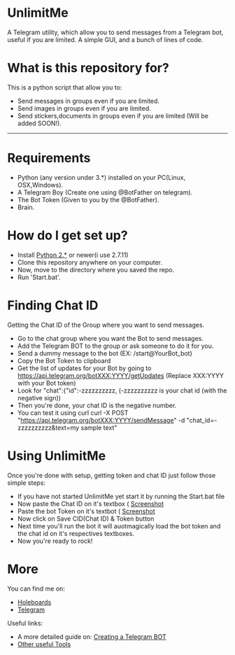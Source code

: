# UnlimitMe #
A Telegram utility, which allow you to send messages from a Telegram bot, useful if you are limited.
A simple GUI, and a bunch of lines of code.

# What is this repository for? #

This is a python script that allow you to:

* Send messages in groups even if you are limited.
* Send images in groups even if you are limited.
* Send stickers,documents in groups even if you are limited (Will be added SOON!).

***

# Requirements #

* Python (any version under 3.*) installed on your PC(Linux, OSX,Windows).
* A Telegram Boy (Create one using @BotFather on telegram).
* The Bot Token (Given to you by the @BotFather).
* Brain.

# How do I get set up? #

* Install [Python 2.*](https://www.python.org/download/releases/2.7/) or newer(i use 2.7.11)
* Clone this repository anywhere on your computer.
* Now, move to the directory where you saved the repo.
* Run 'Start.bat'.

# Finding Chat ID #

Getting the Chat ID of the Group where you want to send messages.

* Go to the chat group where you want the Bot to send messages.
* Add the Telegram BOT to the group or ask someone to do it for you.
* Send a dummy message to the bot (EX: /start@YourBot_bot)
* Copy the Bot Token to clipboard
* Get the list of updates for your Bot by going to https://api.telegram.org/botXXX:YYYY/getUpdates (Replace XXX:YYYY with your Bot token)
* Look for "chat":{"id":-zzzzzzzzzz,      (-zzzzzzzzzz is your chat id (with the negative sign))
* Then you're done, your chat ID is the negative number.
* You can test it using curl curl -X POST "https://api.telegram.org/botXXX:YYYY/sendMessage" -d "chat_id=-zzzzzzzzzz&text=my sample text"


# Using UnlimitMe #

Once you're done with setup, getting token and chat ID just follow those simple steps:

* If you have not started UnlimitMe yet start it by running the Start.bat file
* Now paste the Chat ID on it's textbox ( [Screenshot](http://prntscr.com/crmjwg)
* Paste the bot Token on it's textbot ( [Screenshot](http://prntscr.com/crmk8k)
* Now click on Save CID(Chat ID) & Token button
* Next time you'll run the bot it will auotmagically load the bot token and the chat id on it's respectives textboxes.
* Now you're ready to rock!


# More #

You can find me on:

* [Holeboards](www.holeboards.eu)
* [Telegram](www.telegram.me/GooogIe)

Useful links:

* A more detailed guide on: [Creating a Telegram BOT](https://core.telegram.org/bots#3-how-do-i-create-a-bot)
* [Other useful Tools](http://neonn.ga)
